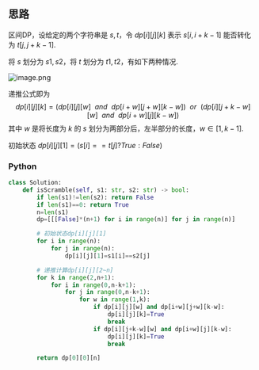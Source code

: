 ## 思路

区间DP，设给定的两个字符串是 $s,t$，令 $dp[i][j][k]$ 表示 $s[i,i+k-1]$ 能否转化为 $t[j,j+k-1]$.

将 $s$ 划分为 $s1,s2$，将 $t$ 划分为 $t1,t2$，有如下两种情况.

![image.png](https://pic.leetcode-cn.com/bc453287ed380cf1d8652fdf184508f2106879d1550b1b65f3b7dcd00c21cb32-image.png)

递推公式即为
$$
dp[i][j][k]=(dp[i][j][w] \  \ and \ \ dp[i+w][j+w][k-w]) \ \ or \ \ (dp[i][j+k-w][w] \ \ and \ \ dp[i+w][j][k-w] )
$$
其中 $w$ 是将长度为 $k$ 的 $s$ 划分为两部分后，左半部分的长度，$w \in [1,k-1]$.

初始状态 $dp[i][j][1]=(s[i]==t[j]?True:False)$

### Python

```python
class Solution:
    def isScramble(self, s1: str, s2: str) -> bool:
        if len(s1)!=len(s2): return False
        if len(s1)==0: return True
        n=len(s1)
        dp=[[[False]*(n+1) for i in range(n)] for j in range(n)]

        # 初始状态dp[i][j][1]
        for i in range(n):
            for j in range(n):
                dp[i][j][1]=s1[i]==s2[j]

        # 递推计算dp[i][j][2~n]
        for k in range(2,n+1):
            for i in range(0,n-k+1):
                for j in range(0,n-k+1):
                    for w in range(1,k):
                        if dp[i][j][w] and dp[i+w][j+w][k-w]:
                            dp[i][j][k]=True
                            break
                        if dp[i][j+k-w][w] and dp[i+w][j][k-w]:
                            dp[i][j][k]=True
                            break

        return dp[0][0][n]
```

